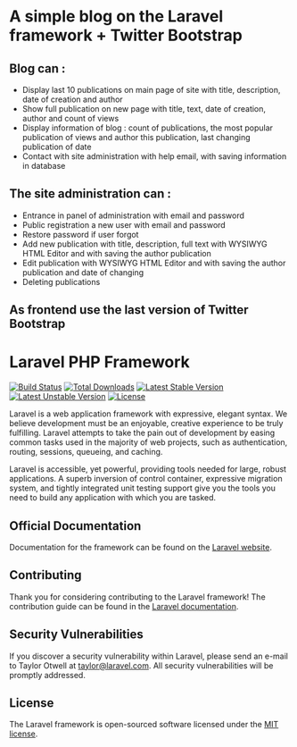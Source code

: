 # A simple blog on the Laravel framework + Twitter Bootstrap

## Blog can : 
- Display last 10 publications on main page of site with title, description, date of creation and author
- Show full publication on new page with title, text, date of creation, author and count of views
- Display information of blog : count of publications, the most popular publication of views and author this publication, last changing publication of date
- Contact with site administration with help email, with saving information in database

## The site administration can :
- Entrance in panel of administration with email and password
- Public registration a new user with email and password
- Restore password if user forgot
- Add new publication with title, description, full text with WYSIWYG HTML Editor and with saving the author publication
- Edit publication with WYSIWYG HTML Editor and with saving the author publication and date of changing
- Deleting publications

## As frontend use the last version of Twitter Bootstrap

# Laravel PHP Framework

[![Build Status](https://travis-ci.org/laravel/framework.svg)](https://travis-ci.org/laravel/framework)
[![Total Downloads](https://poser.pugx.org/laravel/framework/d/total.svg)](https://packagist.org/packages/laravel/framework)
[![Latest Stable Version](https://poser.pugx.org/laravel/framework/v/stable.svg)](https://packagist.org/packages/laravel/framework)
[![Latest Unstable Version](https://poser.pugx.org/laravel/framework/v/unstable.svg)](https://packagist.org/packages/laravel/framework)
[![License](https://poser.pugx.org/laravel/framework/license.svg)](https://packagist.org/packages/laravel/framework)

Laravel is a web application framework with expressive, elegant syntax. We believe development must be an enjoyable, creative experience to be truly fulfilling. Laravel attempts to take the pain out of development by easing common tasks used in the majority of web projects, such as authentication, routing, sessions, queueing, and caching.

Laravel is accessible, yet powerful, providing tools needed for large, robust applications. A superb inversion of control container, expressive migration system, and tightly integrated unit testing support give you the tools you need to build any application with which you are tasked.

## Official Documentation

Documentation for the framework can be found on the [Laravel website](http://laravel.com/docs).

## Contributing

Thank you for considering contributing to the Laravel framework! The contribution guide can be found in the [Laravel documentation](http://laravel.com/docs/contributions).

## Security Vulnerabilities

If you discover a security vulnerability within Laravel, please send an e-mail to Taylor Otwell at taylor@laravel.com. All security vulnerabilities will be promptly addressed.

## License

The Laravel framework is open-sourced software licensed under the [MIT license](http://opensource.org/licenses/MIT).
